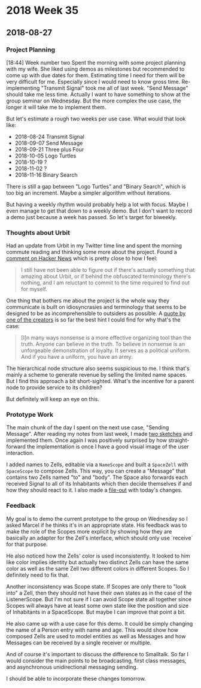 # 2018 Week 35

## 2018-08-27

### Project Planning

[18:44] Week number two Spent the morning with some project planning with my wife. She liked using demos as milestones but recommended to come up with due dates for them. Estimating time I need for them will be very difficult for me. Especially since I would need to know gross time. Re-implementing "Transmit Signal" took me all of last week. "Send Message" should take me less time. Actually I want to have something to show at the group seminar on Wednesday. But the more complex the use case, the longer it will take me to implement them.

But let's estimate a rough two weeks per use case. What would that look like:

- 2018-08-24 Transmit Signal
- 2018-09-07 Send Message
- 2018-09-21 Three plus Four
- 2018-10-05 Logo Turtles
- 2018-10-19 ?
- 2018-11-02 ?
- 2018-11-16 Binary Search

There is still a gap between "Logo Turtles" and "Binary Search", which is too big an increment. Maybe a simpler algorithm without iterations.

But having a weekly rhythm would probably help a lot with focus. Maybe I even manage to get that down to a weekly demo. But I don't want to record a demo just because a week has passed. So let's target for biweekly.

### Thoughts about Urbit

Had an update from Urbit in my Twitter time line and spent the morning commute reading and thinking some more about the project. Found a [comment on Hacker News][hackernews] which is pretty close to how I feel:

> I still have not been able to figure out if there's actually something that amazing about Urbit, or if behind the obfuscated terminology there's nothing, and I am reluctant to commit to the time required to find out for myself.

One thing that bothers me about the project is the whole way they communicate is built on idiosyncrasies and terminology that seems to be designed to be as incomprehensible to outsiders as possible. A [quote by one of the creators][goodreads] is so far the best hint I could find for why that's the case:

> [I]n many ways nonsense is a more effective organizing tool than the truth. Anyone can believe in the truth. To believe in nonsense is an unforgeable demonstration of loyalty. It serves as a political uniform. And if you have a uniform, you have an army.

The hierarchical node structure also seems suspicious to me. I think that's mainly a scheme to generate revenue by selling the limited name spaces. But I find this approach a bit short-sighted. What's the incentive for a parent node to provide service to its children?

But definitely will keep an eye on this.

[goodreads]: https://www.goodreads.com/quotes/855302-i-n-many-ways-nonsense-is-a-more-effective-organizing-tool
[hackernews]: https://news.ycombinator.com/item?id=15299972

### Prototype Work

The main chunk of the day I spent on the next use case, "Sending Message". After reading my notes from last week, I made [two sketches] and implemented them. Once again I was positively surprised by how straight-forward the implementation is once I have a good visual image of the user interaction.

I added names to Zells, editable via a `NameScope` and built a `SpaceZell` with `SpaceScope` to compose Zells. This way, you can create a "Message" that contains two Zells named "to" and "body". The Space also forwards each received Signal to all of its Inhabitants which then decide themselves if and how they should react to it. I also made a [file-out] with today's changes.

[two sketches]: https://github.com/zells/eight/tree/a024781e0c076218809e317cd0741e4a10d76b0c/use_cases/send_message
[file-out]: https://github.com/zells/eight/blob/a024781e0c076218809e317cd0741e4a10d76b0c/zells-eight.st

### Feedback

My goal is to demo the current prototype to the group on Wednesday so I asked Marcel if he thinks it's in an appropriate state. His feedback was to make the role of the Scopes more explicit by showing how they are basically an adapter for the Zell's interface, which should only use ´receive´ for that purpose.

He also noticed how the Zells' color is used inconsistently. It looked to him like color implies identity but actually two distinct Zells can have the same color as well as the same Zell two different colors in different Scopes. So I definitely need to fix that.

Another inconsistency was Scope state. If Scopes are only there to "look into" a Zell, then they should not have their own states as in the case of the ListenerScope. But I'm not sure if I can avoid Scope state all together since Scopes will always have at least some own state like the position and size of Inhabitants in a SpaceScope. But maybe I can improve that point a bit.

He also came up with a use case for this demo. It could be simply changing the name of a Person entry with name and age. This would show how composed Zells are used to model entities as well as Messages and how Messages can be received by a single receiver or multiple.

And of course it's important to discuss the difference to Smalltalk. So far I would consider the main points to be broadcasting, first class messages, and asynchronous unidirectional messaging sending.

I should be able to incorporate these changes tomorrow.

